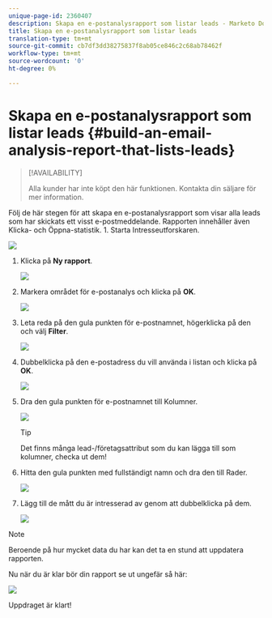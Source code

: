```yaml
---
unique-page-id: 2360407
description: Skapa en e-postanalysrapport som listar leads - Marketo Docs - produktdokumentation
title: Skapa en e-postanalysrapport som listar leads
translation-type: tm+mt
source-git-commit: cb7df3dd38275837f8ab05ce846c2c68ab78462f
workflow-type: tm+mt
source-wordcount: '0'
ht-degree: 0%

---
```



# Skapa en e-postanalysrapport som listar leads {#build-an-email-analysis-report-that-lists-leads}

>[!AVAILABILITY]
>
>Alla kunder har inte köpt den här funktionen. Kontakta din säljare för mer information.

Följ de här stegen för att skapa en e-postanalysrapport som visar alla leads som har skickats ett visst e-postmeddelande. Rapporten innehåller även Klicka- och Öppna-statistik. 1. Starta Intresseutforskaren.

![](assets/image2014-9-17-19-3a12-3a54.png)

1. Klicka på **Ny rapport**.

   ![](assets/image2014-9-17-19-3a13-3a1.png)

1. Markera området för e-postanalys och klicka på **OK**.

   ![](assets/image2014-9-17-19-3a14-3a0.png)

1. Leta reda på den gula punkten för e-postnamnet, högerklicka på den och välj **Filter**.

   ![](assets/image2014-9-17-19-3a14-3a6.png)

1. Dubbelklicka på den e-postadress du vill använda i listan och klicka på **OK**.

   ![](assets/image2014-9-17-19-3a14-3a11.png)

1. Dra den gula punkten för e-postnamnet till Kolumner.

   ![](assets/image2014-9-17-19-3a15-3a0.png)

   >[!TIP]
   >
   >Det finns många lead-/företagsattribut som du kan lägga till som kolumner, checka ut dem!

1. Hitta den gula punkten med fullständigt namn och dra den till Rader.

   ![](assets/image2014-9-17-19-3a15-3a32.png)

1. Lägg till de mått du är intresserad av genom att dubbelklicka på dem.

   ![](assets/image2014-9-17-19-3a15-3a47.png)

>[!NOTE]
>
>Beroende på hur mycket data du har kan det ta en stund att uppdatera rapporten.

Nu när du är klar bör din rapport se ut ungefär så här:

![](assets/image2014-9-17-19-3a16-3a39.png)

Uppdraget är klart!
